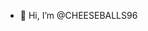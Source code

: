 - 👋 Hi, I’m @CHEESEBALLS96



<!---
CHEESEBALLS96/CHEESEBALLS96 is a ✨ special ✨ repository because its `README.md` (this file) appears on your GitHub profile.
You can click the Preview link to take a look at your changes.
--->
